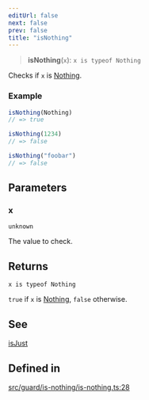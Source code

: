 ```yaml
---
editUrl: false
next: false
prev: false
title: "isNothing"
---
```


> **isNothing**(`x`): `x is typeof Nothing`

Checks if `x` is [Nothing](../../../../../../api/variables/nothing).

### Example
```ts
isNothing(Nothing)
// => true

isNothing(1234)
// => false

isNothing("foobar")
// => false
```

## Parameters

### x

`unknown`

The value to check.

## Returns

`x is typeof Nothing`

`true` if `x` is [Nothing](/api/api/variables/nothing/), `false` otherwise.

## See

[isJust](../../../../../../api/functions/isjust)

## Defined in

[src/guard/is-nothing/is-nothing.ts:28](https://github.com/skyleague/axioms/blob/75fb1c5c977f1940e84e5cdcef2be336d1fd81da/src/guard/is-nothing/is-nothing.ts#L28)
